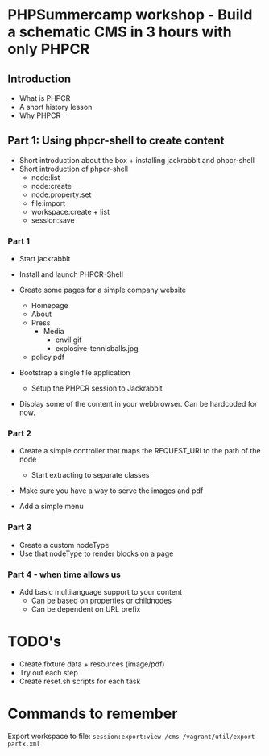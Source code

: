 # PHPSummercamp workshop - Build a schematic CMS in 3 hours with only PHPCR 

## Introduction

- What is PHPCR
- A short history lesson
- Why PHPCR

## Part 1: Using phpcr-shell to create content

- Short introduction about the box + installing jackrabbit and phpcr-shell
- Short introduction of phpcr-shell
    - node:list
    - node:create
    - node:property:set
    - file:import
    - workspace:create + list
    - session:save

### Part 1

- Start jackrabbit
- Install and launch PHPCR-Shell

- Create some pages for a simple company website
    - Homepage
    - About
    - Press
        - Media
            - envil.gif
            - explosive-tennisballs.jpg
    - policy.pdf
- Bootstrap a single file application
    - Setup the PHPCR session to Jackrabbit
- Display some of the content in your webbrowser. Can be hardcoded for now.


### Part 2

- Create a simple controller that maps the REQUEST_URI to the path of the node
    - Start extracting to separate classes

- Make sure you have a way to serve the images and pdf
- Add a simple menu

### Part 3

- Create a custom nodeType
- Use that nodeType to render blocks on a page


### Part 4 - when time allows us

- Add basic multilanguage support to your content
    - Can be based on properties or childnodes
    - Can be dependent on URL prefix

















# TODO's

- Create fixture data + resources (image/pdf)
- Try out each step
- Create reset.sh scripts for each task


# Commands to remember

Export workspace to file:
`session:export:view /cms /vagrant/util/export-partx.xml`
